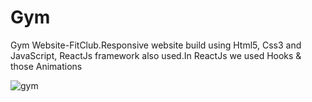 # Gym
Gym Website-FitClub.Responsive website build using Html5, Css3 and JavaScript, ReactJs framework also used.In ReactJs we used Hooks &amp; those Animations


![gym](https://user-images.githubusercontent.com/108225877/181173327-bedcd3d6-933b-4817-b740-20b08fef5e25.png)
